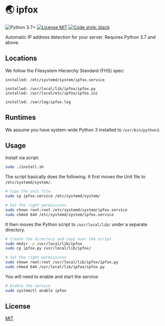 # 🌏 ipfox

![Python 3.7+](https://img.shields.io/badge/python-3.7+-297ca0?logo=python&logoColor=white) [![License MIT](https://img.shields.io/github/license/daisylab-bit/ipfox)](./LICENSE) [![Code style: black](https://img.shields.io/badge/code%20style-black-000000.svg)](https://github.com/psf/black)

Automatic IP address detection for your server. Requires Python 3.7 and above.

## Locations

We follow the Filesystem Hierarchy Standard (FHS) spec:

```
installed: /etc/systemd/system/ipfox.service

installed: /usr/local/lib/ipfox/ipfox.py
installed: /usr/local/etc/ipfox/ipfox.ini

installed: /var/log/ipfox.log
```

## Runtimes

We assume you have system-wide Python 3 installed to `/usr/bin/python3`.

## Usage

Install via script:

```bash
sudo ./install.sh
```

The script basically does the following. It first moves the Unit file to `/etc/systemd/system/`.

```bash
# Copy the unit file
sudo cp ipfox.service /etc/systemd/system/

# Set the right permissions
sudo chown root:root /etc/systemd/system/ipfox.service
sudo chmod 644 /etc/systemd/system/ipfox.service
```

It then moves the Python script to `/usr/local/lib/` under a separate directory.

```bash
# Create the directory and copy over the script
sudo mkdir -p /usr/local/lib/ipfox
sudo cp ipfox.py /usr/local/lib/ipfox/

# Set the right permissions
sudo chown root:root /usr/local/lib/ipfox/ipfox.py
sudo chmod 644 /usr/local/lib/ipfox/ipfox.py
```

You will need to enable and start the service:

```bash
# Enable the service
sudo systemctl enable ipfox
```

## License

[MIT](./LICENSE)
